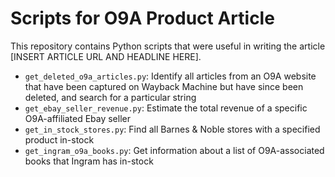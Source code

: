 # Scripts for O9A Product Article

This repository contains Python scripts that were useful in writing the article [INSERT ARTICLE URL AND HEADLINE HERE].

- `get_deleted_o9a_articles.py`: Identify all articles from an O9A website that have been captured on Wayback Machine but have since been deleted, and search for a particular string
- `get_ebay_seller_revenue.py`: Estimate the total revenue of a specific O9A-affiliated Ebay seller
- `get_in_stock_stores.py`: Find all Barnes & Noble stores with a specified product in-stock
- `get_ingram_o9a_books.py`: Get information about a list of O9A-associated books that Ingram has in-stock